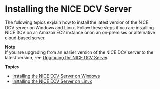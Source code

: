 # Installing the NICE DCV Server<a name="setting-up-installing"></a>

The following topics explain how to install the latest version of the NICE DCV server on Windows and Linux\. Follow these steps if you are installing NICE DCV on an Amazon EC2 instance or on an on\-premises or alternative cloud\-based server\.

**Note**  
If you are upgrading from an earlier version of the NICE DCV server to the latest version, see [Upgrading the NICE DCV Server](setting-up-upgrading.md)\.

**Topics**
+ [Installing the NICE DCV Server on Windows](setting-up-installing-windows.md)
+ [Installing the NICE DCV Server on Linux](setting-up-installing-linux.md)